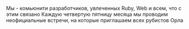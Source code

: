 Мы - комьюнити разработчиков, увлеченных Ruby, Web и всем, что с этим связано
Каждую четвертую пятницу месяца мы проводим неофициальные встречи, на которые приглашаем всех рубистов Орла
